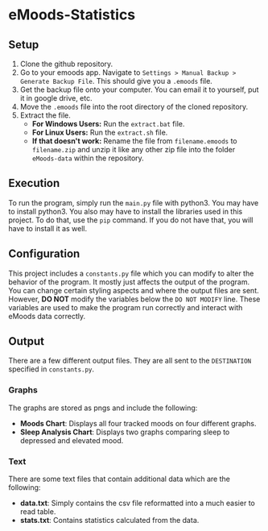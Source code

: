 # eMoods-Statistics

## Setup

1. Clone the github repository.
2. Go to your emoods app. Navigate to `Settings > Manual Backup > Generate Backup File`. This should give you a `.emoods` file.
3. Get the backup file onto your computer. You can email it to yourself, put it in google drive, etc.
4. Move the `.emoods` file into the root directory of the cloned repository.
5. Extract the file.
    - **For Windows Users:** Run the `extract.bat` file.
    - **For Linux Users:** Run the `extract.sh` file.
    - **If that doesn't work:** Rename the file from `filename.emoods` to `filename.zip` and unzip it like any other zip file into the folder `eMoods-data` within the repository.

## Execution

To run the program, simply run the `main.py` file with python3. You may have to install python3. You also may have to install the libraries used in this project. To do that, use the `pip` command. If you do not have that, you will have to install it as well.

## Configuration

This project includes a `constants.py` file which you can modify to alter the behavior of the program. It mostly just affects the output of the program. You can change certain styling aspects and where the output files are sent. However, **DO NOT** modify the variables below the `DO NOT MODIFY` line. These variables are used to make the program run correctly and interact with eMoods data correctly.

## Output

There are a few different output files. They are all sent to the `DESTINATION` specified in `constants.py`.

### Graphs

The graphs are stored as pngs and include the following:
- **Moods Chart**: Displays all four tracked moods on four different graphs.
- **Sleep Analysis Chart**: Displays two graphs comparing sleep to depressed and elevated mood.

### Text

There are some text files that contain additional data which are the following:
- **data.txt**: Simply contains the csv file reformatted into a much easier to read table.
- **stats.txt**: Contains statistics calculated from the data.